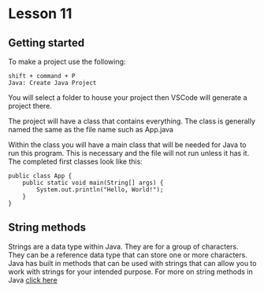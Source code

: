 # Lesson 11

## Getting started
To make a project use the following:

```
shift + command + P
Java: Create Java Project
```

You will select a folder to house your project then VSCode will generate a project there.

The project will have a class that contains everything. The class is generally named the same as the file name such as App.java

Within the class you will have a main class that will be needed for Java to run this program. This is necessary and the file will not run unless it has it. The completed first classes look like this:

```
public class App {
    public static void main(String[] args) {
        System.out.println("Hello, World!");
    }
}
```

## String methods
Strings are a data type within Java. They are for a group of characters. They can be a reference data type that can store one or more characters. Java has built in methods that can be used with strings that can allow you to work with strings for your intended purpose. For more on string methods in Java <a href="https://docs.oracle.com/javase/7/docs/api/java/lang/String.html">click here</a>
